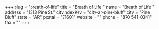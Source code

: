+++
slug = "breath-of-life"
title = "Breath of Life "
name = "Breath of Life "
address = "1313 Pine St."
cityIndexKey = "city-ar-pine-bluff"
city = "Pine Bluff"
state = "AR"
postal = "71601"
website = ""
phone = "870 541-0341"
fax = ""
+++
